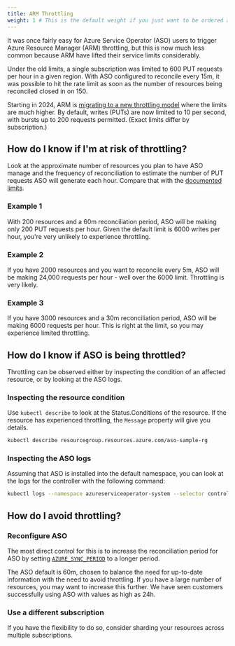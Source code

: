 ```yaml
---
title: ARM Throttling
weight: 1 # This is the default weight if you just want to be ordered alphabetically
---
```


It was once fairly easy for Azure Service Operator (ASO) users to trigger Azure Resource Manager (ARM) throttling, but this is now much less common because ARM have lifted their service limits considerably.

Under the old limits, a single subscription was limited to 600 PUT requests per hour in a given region. With ASO configured to reconcile every 15m, it was possible to hit the rate limit as soon as the number of resources being reconciled closed in on 150.

Starting in 2024, ARM is [migrating to a new throttling model](https://learn.microsoft.com/en-us/azure/azure-resource-manager/management/request-limits-and-throttling#migrating-to-regional-throttling-and-token-bucket-algorithm) where the limits are much higher. By default, writes (PUTs) are now limited to 10 per second, with bursts up to 200 requests permitted. (Exact limits differ by subscription.)

## How do I know if I'm at risk of throttling?

Look at the approximate number of resources you plan to have ASO manage and the frequency of reconciliation to estimate the number of PUT requests ASO will generate each hour. Compare that with the [documented limits](https://learn.microsoft.com/en-us/azure/azure-resource-manager/management/request-limits-and-throttling#migrating-to-regional-throttling-and-token-bucket-algorithm).

### Example 1

With 200 resources and a 60m reconciliation period, ASO will be making only 200 PUT requests per hour.
Given the default limit is 6000 writes per hour, you're very unlikely to experience throttling.

### Example 2

If you have 2000 resources and you want to reconcile every 5m, ASO will be making 24,000 requests per hour - well over the 6000 limit. Throttling is very likely.

### Example 3

If you have 3000 resources and a 30m reconciliation period, ASO will be making 6000 requests per hour. This is right at the limit, so you may experience limited throttling.

## How do I know if ASO is being throttled?

Throttling can be observed either by inspecting the condition of an affected resource, or by looking at the ASO logs.

### Inspecting the resource condition

Use `kubectl describe` to look at the Status.Conditions of the resource. If the resource has experienced throttling, the `Message` property will give you details.

``` bash
kubectl describe resourcegroup.resources.azure.com/aso-sample-rg
```

### Inspecting the ASO logs

Assuming that ASO is installed into the default namespace, you can look at the logs for the controller with the following command:

``` bash
kubectl logs --namespace azureserviceoperator-system --selector control-plane=controller-manager --container manager
```

## How do I avoid throttling?

### Reconfigure ASO

The most direct control for this is to increase the reconciliation period for ASO by setting [`AZURE_SYNC_PERIOD`](https://azure.github.io/azure-service-operator/guide/aso-controller-settings-options/) to a longer period.

The ASO default is 60m, chosen to balance the need for up-to-date information with the need to avoid throttling. If you have a large number of resources, you may want to increase this further. We have seen customers successfully using ASO with values as high as 24h.

### Use a different subscription

If you have the flexibility to do so, consider sharding your resources across multiple subscriptions.
